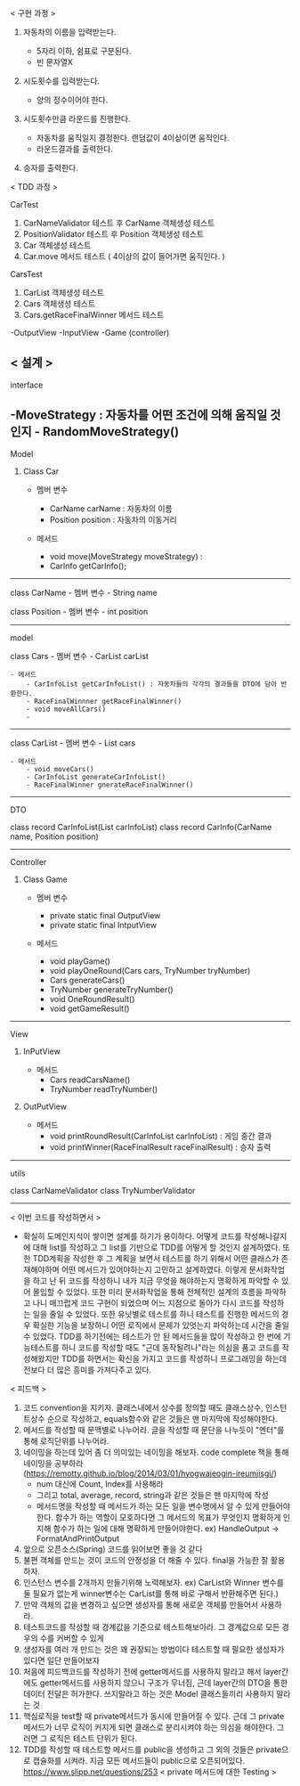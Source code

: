 < 구현 과정 >
1. 자동차의 이름을 입력받는다.
    - 5자리 이하, 쉼표로 구분된다.
    - 빈 문자열X

2. 시도횟수를 입력받는다.
    - 양의 정수이어야 한다.

3. 시도횟수만큼 라운드를 진행한다.
    - 자동차를 움직일지 결정한다. 랜덤값이 4이상이면 움직인다.
    - 라운드결과를 출력한다.

4. 승자를 출력한다. 

< TDD 과정 >

CarTest
1. CarNameValidator 테스트 후 CarName 객체생성 테스트 
2. PositionValidator 테스트 후 Position 객체생성 테스트
3. Car 객체생성 테스트 
4. Car.move 메서드 테스트 ( 4이상의 값이 들어가면 움직인다. )

CarsTest
1. CarList 객체생성 테스트
2. Cars 객체생성 테스트
3. Cars.getRaceFinalWinner 메서드 테스트

-OutputView 
-InputView
-Game (controller)



< 설계 >
-----------------------------------------
interface

-MoveStrategy : 자동차를 어떤 조건에 의해 움직일 것인지
    - RandomMoveStrategy() 
-------------------------------------------
Model
1. Class Car 
    - 멤버 변수
      - CarName carName : 자동차의 이름
      - Position position : 자동차의 이동거리

    - 메서드
      - void move(MoveStrategy moveStrategy) : 
      - CarInfo getCarInfo(); 
---------------------------------------------

class CarName 
    - 멤버 변수
        - String name

class Position
    - 멤버 변수
        - int position
      
---------------------------------------------
model

class Cars
    - 멤버 변수
        - CarList carList

    - 메서드
        - CarInfoList getCarInfoList() : 자동차들의 각각의 결과들을 DTO에 담아 반환한다. 
        - RaceFinalWinnner getRaceFinalWinner() 
        - void moveAllCars()
        - 
-------------------------------------------
class CarList
    - 멤버 변수
        - List<Car> cars


    - 메서드
        - void moveCars()
        - CarInfoList generateCarInfoList()
        - RaceFinalWinner gnerateRaceFinalWinner()

--------------------------------------------
DTO

class record CarInfoList(List<CarInfo> carInfoList)
class record CarInfo(CarName name, Position position)

---------------------------------------------
Controller
1. Class Game
    - 멤버 변수
      - private static final OutputView
      - private static final IntputView

    - 메서드
      - void playGame()
      - void playOneRound(Cars cars, TryNumber tryNumber)
      - Cars generateCars() 
      - TryNumber generateTryNumber()
      - void OneRoundResult()
      - void getGameResult()

-------------------------------------------
View

1. InPutView
    - 메서드
      - Cars readCarsName()
      - TryNumber readTryNumber()

2. OutPutView
    - 메서드
      - void printRoundResult(CarInfoList carInfoList) : 게임 중간 결과
      - void printWinner(RaceFinalResult raceFinalResult) : 승자 출력

--------------------------------------------
utils

class CarNameValidator
class TryNumberValidator


---------------------------------------------------------------
< 이번 코드를 작성하면서 >
- 확실히 도메인지식이 쌓이면 설계를 하기가 용이하다. 어떻게 코드를 작성해나갈지에 대해 list를 작성하고 그 list를 기반으로 TDD를 어떻게 할 것인지
설계하였다. 또한 TDD계획을 작성한 후 그 계획을 보면서 테스트를 하기 위해서 어떤 클래스가 존재해야하며 어떤 메서드가 있어야하는지 고민하고 설계하였다.
이렇게 문서화작업을 하고 난 뒤 코드를 작성하니 내가 지금 무엇을 해야하는지 명확하게 파악할 수 있어 몰입할 수 있었다. 또한 미리 문서화작업을 통해 전체적인
설계의 흐름을 파악하고 나니 매끄럽게 코드 구현이 되었으며 어느 지점으로 돌아가 다시 코드를 작성하는 일을 줄일 수 있었다. 또한 유닛별로 테스트를 하니 테스트를 
진행한 메서드의 경우 확실한 기능을 보장하니 어떤 로직에서 문제가 있엇는지 파악하는데 시간을 줄일 수 있었다. TDD를 하기전에는 테스트가 안 된 메서드들을 많이
작성하고 한 번에 기능테스트를 하니 코드를 작성할 때도 "근데 동작될려나"라는 의심을 품고 코드를 작성해왔지만 TDD를 하면서는 확신을 가지고 코드를 작성하니 
프로그래밍을 하는데 전보다 더 많은 흥미를 가져다주고 있다.



< 피드백 >
1. 코드 convention을 지키자. 클래스내에서 상수를 정의할 때도 클래스상수, 인스턴트상수 순으로 작성하고, equals함수와 같은 것들은 맨 마지막에 작성해야한다.
2. 메서드를 작성할 때 문맥별로 나누어라. 글을 작성할 때 문단을 나누듯이 "엔터"를 통해 로직단위를 나누어라.
3. 네이밍을 하는데 있어 좀 더 의미있는 네이밍을 해보자. code complete 책을 통해 네이밍을 공부하라 (https://remotty.github.io/blog/2014/03/01/hyogwajeogin-ireumjisgi/)
    - num 대신에 Count, Index를 사용해라 
    - 그리고 total, average, record, string과 같은 것들은 맨 마지막에 작성
    - 메서드명을 작성할 때 메서드가 하는 모든 일을 변수명에서 알 수 있게 만들어야한다. 함수가 하는 역할이 모호하다면 그 메서드의 목표가 무엇인지 명확하게 인지해
        함수가 하는 일에 대해 명확하게 만들어야한다. ex) HandleOutput -> FormatAndPrintOutput
4. 앞으로 오픈소스(Spring) 코드를 읽어보면 좋을 것 같다
5. 불편 객체를 만드는 것이 코드의 안정성을 더 해줄 수 있다. final을 가능한 잘 활용하자.
6. 인스턴스 변수를 2개까지 만들기위해 노력해보자. ex) CarList와 Winner 변수를 둘 필요가 없는게 winner변수는 CarList를 통해 바로 구해서 반환해주면 된다.)
7. 만약 객체의 값을 변경하고 싶으면 생성자를 통해 새로운 객체를 만들어서 사용하라. 
8. 테스트코드를 작성할 때 경계값을 기준으로 테스트해보아라. 그 경계값으로 모든 경우의 수를 커버할 수 있게
9. 생성자를 여러 개 만드는 것은 꽤 권장되는 방법이다 테스트할 때 필요한 생성자가 있다면 일단 만들어보자
10. 처음에 피드백코드를 작성하기 전에 getter메서드를 사용하지 말라고 해서 layer간에도 getter메서드를 사용하지 않으니 구조가 무너짐, 근데 layer간의 DTO을 통한
데이터 전달은 허가한다. 쓰지말라고 하는 것은 Model 클래스들끼리 사용하지 말라는 것 
11. 핵심로직을 test할 때 private메서드가 동시에 만들어질 수 있다. 근데 그 private메서드가 너무 로직이 커지게 되면 클래스로 분리시켜야 하는 의심을 해야한다.
그러면 그 로직은 테스트 단위가 된다. 
12. TDD를 작성할 때 테스트할 메서드를 public을 생성하고 그 외의 것들은 private으로 캡슐화를 시켜라. 지금 모든 메서드들이 public으로 오픈되어있다.
https://www.slipp.net/questions/253 < private 메서드에 대한 Testing > 
